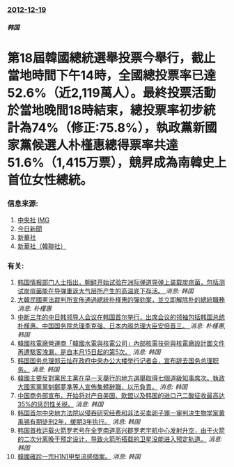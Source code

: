 ### [2012-12-19](/news/2012/12/19/index.md)

##### 韩国
# 第18屆韓國總統選舉投票今舉行，截止當地時間下午14時，全國總投票率已達52.6%（近2,119萬人）。最終投票活動於當地晚間18時結束，總投票率初步統計為74%（修正:75.8%），執政黨新國家黨候選人朴槿惠總得票率共達51.6%（1,415万票），競昇成為南韓史上首位女性總統。




### 信息来源:

1. [中央社](http://cnavideo.cna.com.tw/Misc/Latest/Video-1/004316361?v=YGEMslDUBQpQXD4fD1yo1A%3d%3d) [IMG](https://imgcdn.cna.com.tw/video/VOD-IMG/cnavideo/201212/CNAV_20121219_004316361.jpg)
2. [今日新聞](http://www.nownews.com/2012/12/19/334-2883916.htm)
3. [新華社](http://news.xinhuanet.com/world/2012-12/19/c_114087952.htm)
4. [新華社（韓聯社）](http://news.xinhuanet.com/world/2012-12/20/c_124120418_2.htm?prolongation=1)

### 有关:

1. [韩国情报部门人士指出，朝鲜开始试验在洲际弹道导弹上装载炭疽菌，包括测试炭疽菌能在导弹重返大气层所产生的高温底下存活。 ](/zh/news/2017/12/20/韩国情报部门人士指出-朝鲜开始试验在洲际弹道导弹上装载炭疽菌-包括测试炭疽菌能在导弹重返大气层所产生的高温底下存活.md) _消息: 韩国_
2. [大韓民國憲法裁判所宣佈通過總統朴槿惠的彈劾案，並立即解除朴的總統職務 ](/zh/news/2017/03/10/大韓民國憲法裁判所宣佈通過總統朴槿惠的彈劾案-並立即解除朴的總統職務.md) _消息: 朴槿惠_
3. [中断三年的中日韩领导人会议在韩国首尔举行，出席会议的领袖包括韩国总统朴槿惠、中国国务院总理李克强、日本内阁总理大臣安倍晋三。 ](/zh/news/2015/11/1/中断三年的中日韩领导人会议在韩国首尔举行-出席会议的领袖包括韩国总统朴槿惠-中国国务院总理李克强-日本内阁总理大臣安倍晋.md) _消息: 朴槿惠, 韩国_
4. [韓國核電廠營運商「韓國水電與核電公司」內部核電技術與核電廠設計圖文件再遭駭客洩漏，是自本月15日起的第5次。](/zh/news/2014/12/23/韓國核電廠營運商-韓國水電與核電公司-內部核電技術與核電廠設計圖文件再遭駭客洩漏-是自本月15日起的第5次.md) _消息: 韩国_
5. [ 韩国国务总理郑云灿在政府中央办公大楼举行记者会，宣布辞去国务总理职务。](/zh/news/2010/07/29/韩国国务总理郑云灿在政府中央办公大楼举行记者会-宣布辞去国务总理职务.md) _消息: 韩国_
6. [ 韓國主要反對黨民主黨在早一天舉行的地方選舉取得七個道級知事席次。執政大國家黨黨魁鄭夢準等人宣佈集體辭職，以示負責。](/zh/news/2010/06/3/韓國主要反對黨民主黨在早一天舉行的地方選舉取得七個道級知事席次-執政大國家黨黨魁鄭夢準等人宣佈集體辭職-以示負責.md) _消息: 韩国_
7. [ 中国商务部宣布，开始将对产自美国、欧盟以及韩国的进口己二酸征收最高达35%的惩罚性关税。](/zh/news/2009/11/2/中国商务部宣布-开始将对产自美国-欧盟以及韩国的进口己二酸征收最高达35-的惩罚性关税.md) _消息: 韩国_
8. [ 韩国首尔中央地方法院以侵吞研究经费和非法买卖卵子罪一审判决生物学家黄禹锡有期徒刑2年，缓期3年执行。](/zh/news/2009/10/26/韩国首尔中央地方法院以侵吞研究经费和非法买卖卵子罪一审判决生物学家黄禹锡有期徒刑2年-缓期3年执行.md) _消息: 韩国_
9. [ 韩国首枚运载火箭罗老号在全罗南道高兴郡罗老宇航中心发射升空，由于火箭的二次分离晚于预定设计，导致火箭所搭载的卫星没能进入预定轨道。](/zh/news/2009/08/25/韩国首枚运载火箭罗老号在全罗南道高兴郡罗老宇航中心发射升空-由于火箭的二次分离晚于预定设计-导致火箭所搭载的卫星没能进.md) _消息: 韩国_
10. [韓國確診一宗H1N1甲型流感個案。](/zh/news/2009/05/2/韓國確診一宗H1N1甲型流感個案.md) _消息: 韩国_

